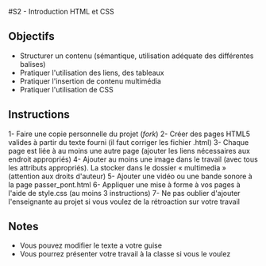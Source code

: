 #S2 - Introduction HTML et CSS

## Objectifs
- Structurer un contenu (sémantique, utilisation adéquate des différentes balises)
- Pratiquer l'utilisation des liens, des tableaux
- Pratiquer l'insertion de contenu multimédia
- Pratiquer l'utilisation de CSS

## Instructions
1- Faire une copie personnelle du projet (_fork_)
2- Créer des pages HTML5 valides à partir du texte fourni (il faut corriger les fichier .html)
3- Chaque page est liée à au moins une autre page (ajouter les liens nécessaires aux endroit appropriés)
4- Ajouter au moins une image dans le travail (avec tous les attributs appropriés). La stocker dans le dossier « multimedia » (attention aux droits d'auteur)
5- Ajouter une vidéo ou une bande sonore à la page passer_pont.html
6- Appliquer une mise à forme à vos pages à l'aide de style.css (au moins 3 instructions)
7- Ne pas oublier d'ajouter l'enseignante au projet si vous voulez de la rétroaction sur votre travail

## Notes
- Vous pouvez modifier le texte a votre guise
- Vous pourrez présenter votre travail à la classe si vous le voulez
